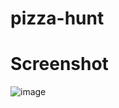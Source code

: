 # pizza-hunt

# Screenshot
![image](https://user-images.githubusercontent.com/96459646/200681743-7b6d5c50-edc3-4df5-be83-d2bbb5a8e32e.png)
